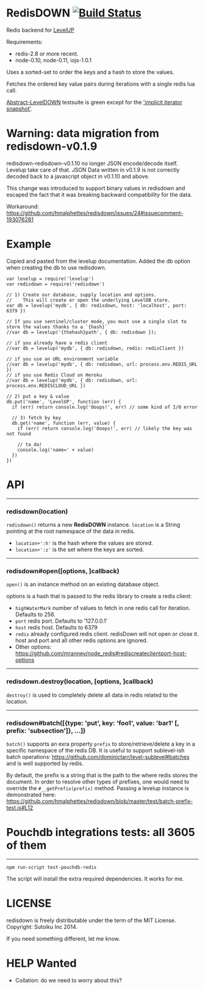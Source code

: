 # RedisDOWN [![Build Status](https://travis-ci.org/hmalphettes/redisdown.svg?branch=master)](https://travis-ci.org/hmalphettes/redisdown)

Redis backend for [LevelUP](https://github.com/rvagg/node-levelup)

Requirements:
* redis-2.8 or more recent.
* node-0.10, node-0.11, iojs-1.0.1

Uses a sorted-set to order the keys and a hash to store the values.

Fetches the ordered key value pairs during iterations with a single redis lua call.

[Abstract-LevelDOWN](https://github.com/rvagg/abstract-leveldown) testsuite is green
except for the ['implicit iterator snapshot'](https://github.com/hmalphettes/redisdown/issues/10).

# Warning: data migration from redisdown-v0.1.9
redisdown-redisdown-v0.1.10 no longer JSON encode/decode itself. Levelup take care of that.
JSON Data written in v0.1.9 is not correctly decoded back to a javascript object in v0.1.10 and above.

This change was introduced to support binary values in redisdown and escaped the fact that it was breaking backward compatibility for the data.

Workaround: https://github.com/hmalphettes/redisdown/issues/24#issuecomment-193076281

# Example

Copied and pasted from the levelup documentation.
Added the db option when creating the db to use redisdown.

```
var levelup = require('levelup')
var redisdown = require('redisdown')

// 1) Create our database, supply location and options.
//    This will create or open the underlying LevelDB store.
var db = levelup('mydb', { db: redisdown, host: 'localhost', port: 6379 })

// If you use sentinel/cluster mode, you must use a single slot to store the values thanks to a `{hash}`
//var db = levelup('{thehash}path', { db: redisdown });

// if you already have a redis client
//var db = levelup('mydb', { db: redisdown, redis: redisClient })

// if you use an URL environment variable
//var db = levelup('mydb', { db: redisdown, url: process.env.REDIS_URL })
// if you use Redis Cloud on Heroku
//var db = levelup('mydb', { db: redisdown, url: process.env.REDISCLOUD_URL })

// 2) put a key & value
db.put('name', 'LevelUP', function (err) {
  if (err) return console.log('Ooops!', err) // some kind of I/O error

  // 3) fetch by key
  db.get('name', function (err, value) {
    if (err) return console.log('Ooops!', err) // likely the key was not found

    // ta da!
    console.log('name=' + value)
  })
})
```

# API
--------------------------------------------------------
<a name="ctor"></a>
### redisdown(location)
<code>redisdown()</code> returns a new **RedisDOWN** instance. `location` is a String pointing at the root namespace of the data in redis.

* `location+':h'` is the hash where the values are stored.
* `location+':z'` is the set where the keys are sorted.

--------------------------------------------------------
<a name="redisdown_open"></a>
### redisdown#open([options, ]callback)
<code>open()</code> is an instance method on an existing database object.

options is a hash that is passed to the redis library to create a redis client:

* `highWaterMark` number of values to fetch in one redis call for iteration. Defaults to 256.
* `port` redis port. Defaults to '127.0.0.1'
* `host` redis host. Defaults to 6379
* `redis` already configured redis client. redisDown will not open or close it. host and port and all other redis options are ignored.
* Other options: https://github.com/mranney/node_redis#rediscreateclientport-host-options

-----------------------------------
<a name="redisdown_destroy"></a>
### redisdown.destroy(location, [options, ]callback)
<code>destroy()</code> is used to completely delete all data in redis related to the location.

-----------------------------------
<a name="redisdown_batch_prefixes"></a>
### redisdown#batch([{type: 'put', key: 'foo1', value: 'bar1' [, prefix: 'subsection']}, ...])
<code>batch()</code> supports an exra property `prefix` to store/retrieve/delete a key in a specific namespace of the redis DB.
It is useful to support sublevel-ish batch operations: https://github.com/dominictarr/level-sublevel#batches
and is well supported by redis.

By default, the prefix is a string that is the path to the where redis stores the document.
In order to resolve other types of prefixes, one would need to override the `#__getPrefix(prefix)` method.
Passing a levelup instance is demonstrated here: https://github.com/hmalphettes/redisdown/blob/master/test/batch-prefix-test.js#L12

# Pouchdb integrations tests: all 3605 of them
---------------------------------------------------------
`npm run-script test-pouchdb-redis`

The script will install the extra required dependencies.
It works for me.

# LICENSE
redisdown is freely distributable under the term of the MIT License.
Copyright: Sutoiku Inc 2014.

If you need something different, let me know.

# HELP Wanted
- Collation: do we need to worry about this?

